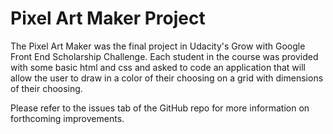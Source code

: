 # Pixel Art Maker Project

The Pixel Art Maker was the final project in Udacity's Grow with Google Front End Scholarship Challenge. Each student in the course was provided with some basic html and css and asked to code an application that will allow the user to draw in a color of their choosing on a grid with dimensions of their choosing.

Please refer to the issues tab of the GitHub repo for more information on forthcoming improvements.



